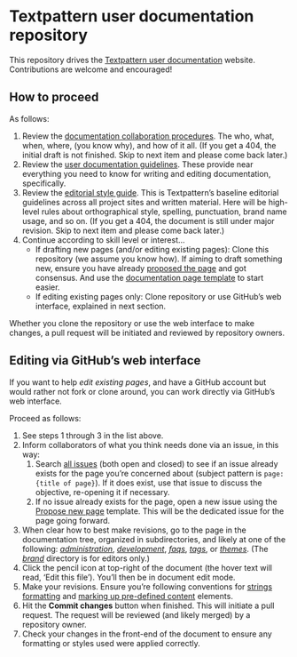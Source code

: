 # Textpattern user documentation repository

This repository drives the [Textpattern user documentation](https://docs.textpattern.com) website. Contributions are welcome and encouraged!

## How to proceed 

As follows:

1. Review the [documentation collaboration procedures](https://docs.textpattern.com/brand/user-docs-procedures). The who, what, when, where, (you know why), and how of it all. (If you get a 404, the initial draft is not finished. Skip to next item and please come back later.) 
2. Review the [user documentation guidelines](https://docs.textpattern.com/brand/user-docs-guide). These provide near everything you need to know for writing and editing documentation, specifically.
3. Review the [editorial style guide](https://docs.textpattern.com/brand/editorial-style-guide). This is Textpattern’s baseline editorial guidelines across all project sites and written material. Here will be high-level rules about orthographical style, spelling, punctuation, brand name usage, and so on. (If you get a 404, the document is still under major revision. Skip to next item and please come back later.)
4. Continue according to skill level or interest…
   * If drafting new pages (and/or editing existing pages): Clone this repository (we assume you know how). If aiming to draft something new, ensure you have already [proposed the page](https://github.com/textpattern/textpattern.github.io/issues/new?assignees=&labels=&template=propose-new-page.md&title=proposed%3A+) and got consensus. And use the [documentation page template](https://docs.textpattern.com/brand/user-docs-page-template) to start easier.
   * If editing existing pages only: Clone repository or use GitHub’s web interface, explained in next section.

Whether you clone the repository or use the web interface to make changes, a pull request will be initiated and reviewed by repository owners.
 
## Editing via GitHub’s web interface

If you want to help *edit existing pages*, and have a GitHub account but would rather not fork or clone around, you can work directly via GitHub’s web interface.

Proceed as follows:

1. See steps 1 through 3 in the list above.
2. Inform collaborators of what you think needs done via an issue, in this way:
   1. Search [all issues](https://github.com/textpattern/textpattern.github.io/issues?utf8=%E2%9C%93&q=is%3Aissue+is%3Aall) (both open and closed) to see if an issue already exists for the page you’re concerned about (subject pattern is `page: {title of page}`). If it does exist, use that issue to discuss the objective, re-opening it if necessary.
   2. If no issue already exists for the page, open a new issue using the [Propose new page](https://github.com/textpattern/textpattern.github.io/issues/new?assignees=&labels=&template=propose-new-page.md&title=proposed%3A+) template. This will be the dedicated issue for the page going forward.
3. When clear how to best make revisions, go to the page in the documentation tree, organized in subdirectories, and likely at one of the following: [*administration*](https://github.com/textpattern/textpattern.github.io/tree/master/administration), [*development*](https://github.com/textpattern/textpattern.github.io/tree/master/development), [*faqs*](https://github.com/textpattern/textpattern.github.io/tree/master/faqs), [*tags*](https://github.com/textpattern/textpattern.github.io/tree/master/tags), or [*themes*](https://github.com/textpattern/textpattern.github.io/tree/master/themes). (The [*brand*](https://github.com/textpattern/textpattern.github.io/tree/master/brand) directory is for editors only.)
4. Click the pencil icon at top-right of the document (the hover text will read, ‘Edit this file’). You’ll then be in document edit mode.
5. Make your revisions. Ensure you’re following conventions for [strings formatting](https://docs.textpattern.com/brand/user-docs-guide#formatting-interface-strings) and [marking up pre-defined content](https://docs.textpattern.com/brand/user-docs-guide#markup-and-styling) elements.
6. Hit the **Commit changes** button when finished. This will initiate a pull request. The request will be reviewed (and likely merged) by a repository owner.
7. Check your changes in the front-end of the document to ensure any formatting or styles used were applied correctly.